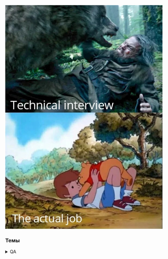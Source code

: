 <img src="https://raw.githubusercontent.com/vadim-bikmetov/interview/main/images/bear.jpg" width="500" alt="Bear">

### Темы
<details>
  <summary>QA</summary>

  - [**00. Linux**](docs/qa/01.linux.md)
  - [**01. k8s**](docs/qa/02.k8s.md)

</details>